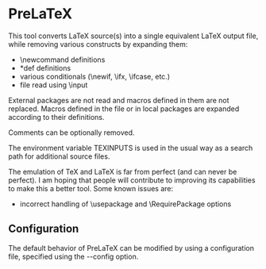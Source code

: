 # PreLaTeX

This tool converts LaTeX source(s) into a single equivalent LaTeX output file, while removing various constructs by expanding them:

* \newcommand definitions
* \*def definitions
* various conditionals (\newif, \ifx, \ifcase, etc.)
* file read using \input

External packages are not read and macros defined in them are not replaced. Macros defined in the file
or in local packages are expanded according to their definitions.

Comments can be optionally removed.

The environment variable TEXINPUTS is used  in the usual way as a search path
for additional source files.

The emulation of TeX and LaTeX is far from perfect (and can never be perfect).
I am hoping that people will contribute to improving its capabilities to make
this a better tool. Some known issues are:

* incorrect handling of \usepackage and \RequirePackage options

## Configuration

The default behavior of PreLaTeX can be modified by using a configuration file, specified using the
--config option.
